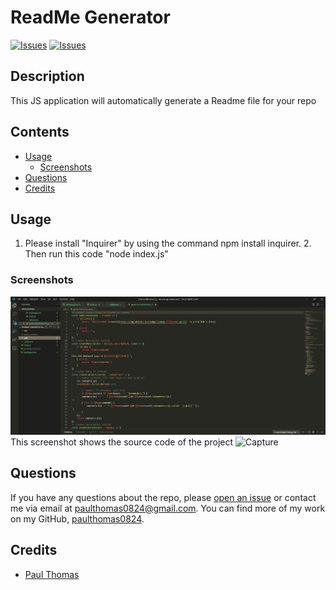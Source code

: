 # ReadMe Generator
[![Issues](https://img.shields.io/github/issues/paulthomas0824/ReadMe-Generator)](https://github.com/paulthomas0824/ReadMe-Generator/issues) [![Issues](https://img.shields.io/github/contributors/paulthomas0824/ReadMe-Generator)](https://github.com/paulthomas0824/ReadMe-Generator/graphs/contributors) 
## Description
This JS application will automatically generate a Readme file for your repo
## Contents
* [Usage](#usage)
   * [Screenshots](#screenshots)
* [Questions](#questions)
* [Credits](#credits)

## Usage
1. Please install "Inquirer" by using the command npm install inquirer. 2. Then run this code "node index.js" 
    
### Screenshots
![This screenshot shows the source code of the project](./img/Capture.jpg)
This screenshot shows the source code of the project
![Capture](https://user-images.githubusercontent.com/21247085/119748819-5efef280-be5b-11eb-86b8-ffd35339c3df.JPG)

## Questions
If you have any questions about the repo, please [open an issue](https://github.com/paulthomas0824/ReadMe-Generator/issues) or contact me via email at paulthomas0824@gmail.com. You can find more of my work on my GitHub, [paulthomas0824](https://github.com/paulthomas0824/).
    
## Credits
* [Paul Thomas](https://github.com/paulthomas0824/ReadMe-Generator)

    
